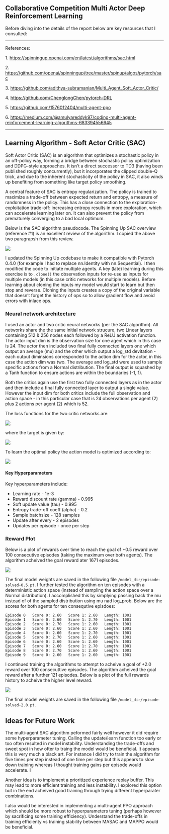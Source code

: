 ## Collaborative Competition Multi Actor Deep Reinforcement Learning

Before diving into the details of the report below are key resources that I consulted:

---

References: 

1\. https://spinningup.openai.com/en/latest/algorithms/sac.html

2\. https://github.com/openai/spinningup/tree/master/spinup/algos/pytorch/sac

3\. https://github.com/adithya-subramanian/Multi_Agent_Soft_Actor_Critic/

4\. https://github.com/ChenglongChen/pytorch-DRL

5\. https://github.com/1576012404/multi-agent-ppo

6\. https://medium.com/@amulyareddyk97/coding-multi-agent-reinforcement-learning-algorithms-683394556645

---

## Learning Algorithm - Soft Actor Critic (SAC)

Soft Actor Critic (SAC) is an algorithm that optimizes a stochastic policy in an off-policy way, forming a bridge between stochastic policy optimization and DDPG-style approaches. It isn’t a direct successor to TD3 (having been published roughly concurrently), but it incorporates the clipped double-Q trick, and due to the inherent stochasticity of the policy in SAC, it also winds up benefiting from something like target policy smoothing.

A central feature of SAC is entropy regularization. The policy is trained to maximize a trade-off between expected return and entropy, a measure of randomness in the policy. This has a close connection to the exploration-exploitation trade-off: increasing entropy results in more exploration, which can accelerate learning later on. It can also prevent the policy from prematurely converging to a bad local optimum.

Below is the SAC algorithm pseudocode.  The Spinning Up SAC overview (reference #1) is an excellent review of the algorithm.  I copied the above two paragrapsh from this review.

![](https://raw.githubusercontent.com/kejohns19/Udacity_DRLN/master/images/SAC%20algo%20pseudocode.svg)

I updated the Spinning Up codebase to make it compatible with Pytorch 0.4.0 (for example I had to replace nn.Identity with nn.Sequential).  I then modified the code to initiate multiple agents. A key (late) learning during this exercise is to `.clone()` the observation inputs for re-use as inputs for multiple models (in this case critic networks for multiple models).  Before learning about cloning the inputs my model would start to learn but then stop and reverse.  Cloning the inputs creates a copy of the original variable that doesn’t forget the history of ops so to allow gradient flow and avoid errors with inlace ops.

### Neural network architecture

I used an actor and two critic neural networks (per the SAC algorithm). All networks share the the same initial network strucure, two Linear layers containing 512 & 256 nodes each followed by a ReLU activation function. The actor input dim is the observation size for one agent which in this case is 24.  The actor then included two final fully connected layers one which output an average (mu) and the other which output a log_std devitation - each output diminsions corresponded to the action dim for the actor, in this case the action dim was two.  The average and log_std were used to sample specific actions from a Normal distribution.  The final output is squashed by a Tanh function to ensure actions are within the boundaries (-1, 1).

Both the critics again use the first two fully connected layers as in the actor and then include a final fully connected layer to output a single value.  However the input dim for both critics include the full observation and action space - in this particular case that is 24 observations per agent (2) plus 2 actions per agent (2) which is 52.

The loss functions for the two critic networks are:

![](https://github.com/kejohns19/Udacity_DRLN/blob/master/images/eq1.svg)

where the target is given by:

![](https://github.com/kejohns19/Udacity_DRLN/blob/master/images/eq2.svg)

To learn the optimal policy the action model is optimized according to:

![](https://github.com/kejohns19/Udacity_DRLN/blob/master/images/eq3.svg)

#### Key Hyperparameters

Key hyperparameters include:

- Learning rate - 1e-3
- Reward discount rate (gamma) - 0.995
- Soft update value (tau) - 0.995
- Entropy trade-off coeff (alpha) - 0.2
- Sample batchsize - 128 samples
- Update after every - 2 episodes
- Updates per episode - once per step

### Reward Plot

Below is a plot of rewards over time to reach the goal of +0.5 reward over 100 consecutive episodes (taking the maximum over both agents). The algorithm acheived the goal reward ater 1671 episodes.

![](https://github.com/kejohns19/Udacity_DRLN/raw/master/images/p3_plot_0.5_target.png)

The final model weights are saved in the following file `/model_dir/episode-solved-0.5.pt`.  I further tested the algorithm on ten episodes with a deterministic action space (instead of sampling the action space over a Normal distribution).  I accomplished this by simplying passing back the mu instead of of the sampled distribution using mu nad log_prob.  Below are the scores for both agents for ten consequtive episdoes:

```
Episode 0	Score 0: 2.60	Score 1: 2.60	Length: 1001
Episode 1	Score 0: 2.60	Score 1: 2.70	Length: 1001
Episode 2	Score 0: 2.70	Score 1: 2.60	Length: 1001
Episode 3	Score 0: 2.60	Score 1: 2.60	Length: 1001
Episode 4	Score 0: 2.60	Score 1: 2.70	Length: 1001
Episode 5	Score 0: 2.70	Score 1: 2.60	Length: 1001
Episode 6	Score 0: 2.60	Score 1: 2.60	Length: 1001
Episode 7	Score 0: 2.60	Score 1: 2.70	Length: 1001
Episode 8	Score 0: 2.70	Score 1: 2.60	Length: 1001
Episode 9	Score 0: 2.60	Score 1: 2.60	Length: 1001
```

I continued training the algorithms to attempt to acheive a goal of +2.0 reward over 100 consecuttive episodes.  The algorithm acheived the goal reward after a further 121 episodes.  Below is a plot of the full rewards history to acheive the higher level reward.

![](https://github.com/kejohns19/Udacity_DRLN/raw/master/images/p3_plot_2.0_target.png)

The final model weights are saved in the following file `/model_dir/episode-solved-2.0.pt`.

## Ideas for Future Work

The multi-agent SAC algorithm peformed fairly well however it did require some hyperparameter tuning.  Calling the update/learn function too early or too often resulted in model instability.  Understanding the trade-offs and sweet spot in how ofter to traing the model would be beneficial.  It appears this is very much a black art.  For instance I did try to train the algorithm for five times per step instead of one time per step but this appears to slow down training whereas I thought training gains per episode would accelerate.  I

Another idea is to implement a prioritized experience replay buffer.  This may lead to more efficient training and less instability.  I explored this option but in the end acheived good training through trying different hyperparater combinations.  

I also would be interested in implementing a multi-agent PPO approach which should be more robust to hyperparameters tuning (perhaps however by sacrificing some training efficiency).  Understand the trade-offs in training efficienty vs training stability between MASAC and MAPPO would be beneficial.  

